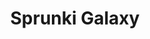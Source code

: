 ---
slug: sprunki-galaxy-2764
title: Sprunki Galaxy
description: "Sprunki Galaxy is an exciting online game. Play for free directly in your browser!"
icon: /images/popular_mods/Sprunki Galaxy.png
url: https://wowtbc.net/sprunkin/sprunki-galaxy/index.html
previewImage: /images/popular_mods/Sprunki Galaxy.png
type: popular mods

# SEO配置
seo:
  title: "Sprunki Galaxy - Play Free Online Game | Fun Browser Games"
  description: "Sprunki Galaxy - Play this fun online game for free in your browser. No download required!"
  ogImage: "/images/popular_mods/Sprunki Galaxy.png"
  keywords: "sprunki-galaxy-2764, online game, browser game, free game, popular mods game, play online"

videoUrls:
  - https://www.youtube.com/embed/example1
  - https://www.youtube.com/embed/example2

whyPlay:
  title: "Why Play Sprunki Galaxy?"
  items:
    - "Immersive Gameplay: Sprunki Galaxy offers an engaging and immersive gaming experience that will keep you entertained for hours"
    - "Challenging Levels: Test your skills with increasingly difficult challenges and obstacles"
    - "Beautiful Graphics: Enjoy stunning visuals and smooth animations that bring the game world to life"
    - "Regular Updates: New content and features are added regularly to keep the game fresh and exciting"
    - "Free to Play: Experience all the fun without spending a penny"
    - "Community Features: Connect with other players, share strategies, and compete for high scores"
    - "Cross-Platform: Play on any device with a web browser, no downloads required"

features:
  title: "Key Features of Sprunki Galaxy"
  image: "/images/popular_mods/Sprunki Galaxy.png"
  items:
    - "Intuitive Controls: Easy to learn controls make Sprunki Galaxy accessible for players of all skill levels"
    - "Multiple Game Modes: Enjoy various gameplay options that provide different challenges and experiences"
    - "Character Customization: Personalize your gaming experience with unique characters and items"
    - "Achievement System: Complete special tasks to earn rewards and recognition"
    - "Leaderboards: Compete with players worldwide and see who can achieve the highest scores"

characteristics:
  title: "Game Characteristics"
  image: "/images/popular_mods/Sprunki Galaxy.png"
  items:
    - "Genre: Popular mods game with elements of strategy and skill"
    - "Difficulty: Suitable for both casual gamers and those seeking a challenge"
    - "Play Time: Quick sessions or extended gameplay, depending on your preference"
    - "Art Style: Vibrant and engaging visuals that enhance the gaming experience"
    - "Sound Design: Immersive audio that complements the gameplay perfectly"

info: "Sprunki Galaxy is an exciting online game that offers players a unique and engaging gaming experience. With its intuitive controls, stunning visuals, and challenging gameplay, Sprunki Galaxy provides hours of entertainment for players of all ages and skill levels. Whether you're looking for a quick gaming session during a break or an extended play session, Sprunki Galaxy delivers an immersive experience that will keep you coming back for more. The game features multiple levels of increasing difficulty, ensuring that players are constantly challenged as they progress. With regular updates adding new content and features, Sprunki Galaxy remains fresh and exciting, providing endless entertainment options for its growing community of players."

howToPlayIntro: "Welcome to Sprunki Galaxy! This guide will walk you through the basics and help you master the game. Whether you're a beginner or looking to improve your skills, these tips and instructions will enhance your gaming experience."

howToPlaySteps:
  - title: "Getting Started"
    description: "Begin your Sprunki Galaxy adventure by familiarizing yourself with the controls. Use your keyboard or mouse to navigate through the game interface. The tutorial will guide you through the basic mechanics and help you understand the objectives."
  - title: "Understanding the Objectives"
    description: "In Sprunki Galaxy, your main goal is to progress through levels by completing specific objectives. Each level presents unique challenges that require different strategies and approaches."
  - title: "Mastering the Controls"
    description: "Practice using the controls to improve your precision and reaction time. Sprunki Galaxy requires quick reflexes and strategic thinking to overcome obstacles and defeat opponents."
  - title: "Utilizing Power-ups"
    description: "Collect power-ups throughout the game to enhance your abilities and overcome difficult challenges. Each power-up offers unique advantages that can be crucial for success."
  - title: "Developing Strategies"
    description: "As you progress in Sprunki Galaxy, develop effective strategies for different scenarios. Analyze patterns, anticipate challenges, and adapt your approach to maximize your performance."

faq:
  title: "Frequently Asked Questions about Sprunki Galaxy"
  items:
    - question: "Is Sprunki Galaxy free to play?"
      answer: "Yes, Sprunki Galaxy is completely free to play directly in your web browser. No downloads or purchases are required to enjoy the full game experience."
    - question: "Can I play Sprunki Galaxy on mobile devices?"
      answer: "Yes, Sprunki Galaxy is optimized for both desktop and mobile play. You can enjoy the game on any device with a web browser and internet connection."
    - question: "Are there any in-game purchases?"
      answer: "While Sprunki Galaxy is free to play, there may be optional in-game purchases available for cosmetic items or additional features that don't affect core gameplay."
    - question: "How often is Sprunki Galaxy updated?"
      answer: "The developers regularly update Sprunki Galaxy with new content, features, and improvements based on player feedback and game performance."
    - question: "Can I play Sprunki Galaxy offline?"
      answer: "Currently, Sprunki Galaxy requires an internet connection to play as it's a browser-based online game."
    - question: "Is Sprunki Galaxy suitable for children?"
      answer: "Yes, Sprunki Galaxy is designed to be family-friendly and suitable for players of all ages."
    - question: "How do I report bugs or issues?"
      answer: "If you encounter any problems while playing Sprunki Galaxy, you can report them through the game's support page or contact the developers directly through their website."
    - question: "Still Have Questions?"
      answer: "If you have additional questions about Sprunki Galaxy that aren't covered in this FAQ, please visit our support center or contact our customer service team for assistance."
---